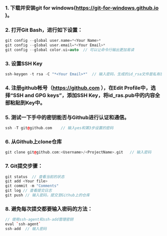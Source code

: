 ### 1. 下载并安装git for windows(https://git-for-windows.github.io )。

### 2. 打开Git Bash，进行如下设置：
```cpp
git config --global user.name=*<Your Name>*
git config --global user.email=*<Your Email>*
git config --global color.ui=auto  // 可以让命令行输出更加易读
```

### 3. 设置SSH Key
```cpp
ssh-keygen -t rsa -C "*<Your Email>*"  // 输入密码，生成的id_rsa文件是私有密钥，id_rsa.pub是公开密钥
```

### 4. 注册github帐号（https://github.com ），在Edit Profile中，选择“SSH and GPG keys”，添加SSH Key，将id_ras.pub中的内容全部粘贴到Key中。

### 5. 测试一下手中的密钥能否与Github进行认证和通信。
```cpp
ssh -T git@github.com    // 输入yes和第3步设置的密码
```

### 6. 从Github上clone仓库
```cpp
git clone git@github.com:<Username>/<ProjectName>.git   // 输入密码
```

### 7. Git提交步骤：
```cpp
git status  // 查看当前的状态
git add <Your file>
git commit -m "Comments"
git log // 查看提交日志
git push // 输入密码，提交至Github上的仓库
```

### 8. 避免每次提交都要输入密码的方法：
```cpp
// 使用ssh-agent和ssh-add管理密钥
eval `ssh-agent`
ssh-add  // 输入密码
```
